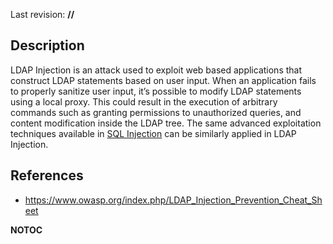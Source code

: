 Last revision: **//**

## Description

LDAP Injection is an attack used to exploit web based applications that
construct LDAP statements based on user input. When an application fails
to properly sanitize user input, it’s possible to modify LDAP statements
using a local proxy. This could result in the execution of arbitrary
commands such as granting permissions to unauthorized queries, and
content modification inside the LDAP tree. The same advanced
exploitation techniques available in [SQL
Injection](SQL_Injection "wikilink") can be similarly applied in LDAP
Injection.

## References

  - <https://www.owasp.org/index.php/LDAP_Injection_Prevention_Cheat_Sheet>

__NOTOC__